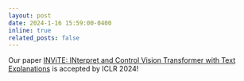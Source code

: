 ```yaml
---
layout: post
date: 2024-1-16 15:59:00-0400
inline: true
related_posts: false
---
```


Our paper [INViTE: INterpret and Control Vision Transformer with Text Explanations](https://arxiv.org/abs/2310.10591) is accepted by ICLR 2024!
